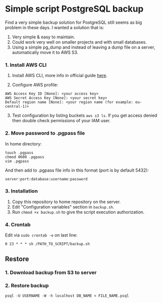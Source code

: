 # Simple script PostgreSQL backup

Find a very simple backup solution for PostgreSQL still seems as big problem in these days. I wanted a solution that is:

1. Very simple & easy to maintain.
2. Could work very well on smaller projects and with small databases.
3. Using a simple pg_dump and instead of leaving a dump file on a server, automatically move it to AWS S3.

### 1. Install AWS CLI

1. Install AWS CLI, more info in official guide [here](https://docs.aws.amazon.com/cli/latest/userguide/cli-chap-install.html).

2. Configure AWS profile:
```
AWS Access Key ID [None]: <your access key>
AWS Secret Access Key [None]: <your secret key>
Default region name [None]: <your region name (for example: eu-central-1)>
```

3. Test configuration by listing buckets `aws s3 ls`. If you get access denied then double check permissions of your IAM user.

### 2. Move password to .pgpass file

In home directory:
```
touch .pgpass
chmod 0600 .pgpass
vim .pgpass
```

And then add to .pgpass file info in this format (port is by default 5432):
```
server:port:database:username:password
```

### 3. Installation

1. Copy this repository to home repository on the server.
2. Edit "Configuration variables" section in `backup.sh`.
3. Run ```chmod +x backup.sh``` to give the script execution authorization.

### 4. Crontab

Edit via `sudo crontab -e` on last line:
```
0 23 * * * sh /PATH_TO_SCRIPT/backup.sh
```

## Restore

### 1. Download backup from S3 to server

### 2. Restore backup
```
psql -U USERNAME -W -h localhost DB_NAME < FILE_NAME.psql
```